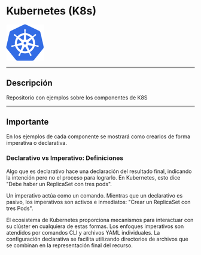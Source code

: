 # Kubernetes (K8s)

<img src="https://github.com/kubernetes/kubernetes/raw/master/logo/logo.png" width="100">

----

## Descripción

Repositorio con ejemplos sobre los componentes de K8S

----

## Importante
En los ejemplos de cada componente se mostrará como crearlos de forma imperativa o declarativa.

### Declarativo vs Imperativo: Definiciones

Algo que es declarativo hace una declaración del resultado final, indicando la intención pero no el proceso para lograrlo. En Kubernetes, esto dice "Debe haber un ReplicaSet con tres pods".

Un imperativo actúa como un comando. Mientras que un declarativo es pasivo, los imperativos son activos e inmediatos: "Crear un ReplicaSet con tres Pods".

El ecosistema de Kubernetes proporciona mecanismos para interactuar con su clúster en cualquiera de estas formas. Los enfoques imperativos son atendidos por comandos CLI y archivos YAML individuales. La configuración declarativa se facilita utilizando directorios de archivos que se combinan en la representación final del recurso.
